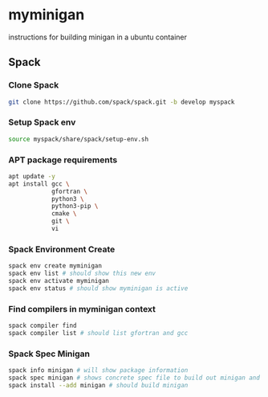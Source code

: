 # myminigan
instructions for building minigan in a ubuntu container

## Spack
### Clone Spack
```sh
git clone https://github.com/spack/spack.git -b develop myspack
```

### Setup Spack env
```sh
source myspack/share/spack/setup-env.sh
```

### APT package requirements
```sh
apt update -y
apt install gcc \
            gfortran \
            python3 \
            python3-pip \
            cmake \
            git \
            vi
```

### Spack Environment Create
```sh
spack env create myminigan
spack env list # should show this new env
spack env activate myminigan
spack env status # should show myminigan is active
```

### Find compilers in myminigan context
```sh
spack compiler find
spack compiler list # should list gfortran and gcc
```

### Spack Spec Minigan
```sh
spack info minigan # will show package information
spack spec minigan # shows concrete spec file to build out minigan and its tpls
spack install --add minigan # should build minigan
```

